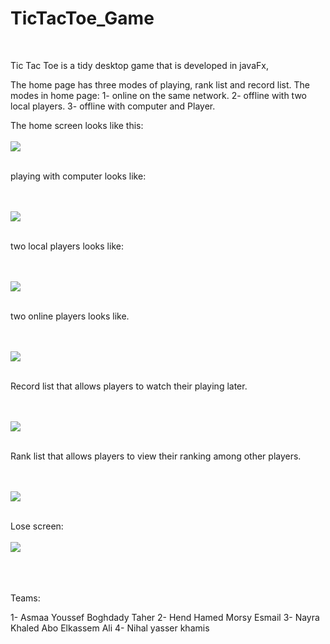 # TicTacToe_Game

<br>

Tic Tac Toe is a tidy desktop game that is developed in javaFx,

The home page has three modes of playing, rank list and record list.
The modes in home page:
1-  online on the same network.
2- offline with two local players.
3- offline with computer and Player.

The home screen looks like this:
<br>
<br>
<img src = "https://drive.google.com/file/d/1ibQjLEG44NEHVBdTQeIer-vJFIzngJFU/view?usp=sharing"/>
<br>
<br>

playing with computer looks like:

<br>
<br>
<img src = "https://drive.google.com/file/d/1GByGfCmAdlstqFbk-Al1eOJQu7g1VG5W/view?usp=sharing"/>
<br>
<br>

two local players looks like:

<br>
<br>
<img src = "https://drive.google.com/file/d/1yeukM5aDBeCPrxOqe5PoCjsBve76ri49/view?usp=sharing"/>
<br>
<br>

two online players looks like.

<br>
<br>
<img src = "https://drive.google.com/file/d/1Dy1kgUrdmTU7CKI2NnkNCzB5OMFxYf3R/view?usp=sharing"/>
<br>
<br>

Record list that allows players to watch their playing later.

<br>
<br>
<img src = "https://drive.google.com/file/d/1FiyZ1VtqgNDRHYe9QxpakYl8BnUU7AYV/view?usp=sharing"/>
<br>
<br>

Rank list that allows players to view their ranking among other players.

<br>
<br>
<img src = "https://drive.google.com/file/d/1SngvnpiIA5ap3Vbm8hniu85TpBSkCWPc/view?usp=sharing"/>
<br>
<br>

Lose screen:
<br>
<br>
<img src = "https://drive.google.com/file/d/1MbSt1fRaz5Ck7rXQT3rj9W_EEEzctKzo/view?usp=sharing"/>
<br>
<br>

<br>
<br>
Teams:
<br>

1- Asmaa Youssef Boghdady Taher
2- Hend Hamed Morsy Esmail
3- Nayra Khaled Abo Elkassem Ali
4- Nihal yasser khamis
